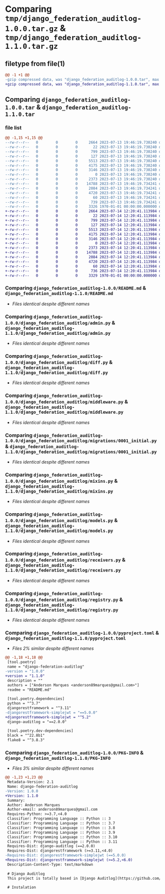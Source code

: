 # Comparing `tmp/django_federation_auditlog-1.0.0.tar.gz` & `tmp/django_federation_auditlog-1.1.0.tar.gz`

## filetype from file(1)

```diff
@@ -1 +1 @@
-gzip compressed data, was "django_federation_auditlog-1.0.0.tar", max compression
+gzip compressed data, was "django_federation_auditlog-1.1.0.tar", max compression
```

## Comparing `django_federation_auditlog-1.0.0.tar` & `django_federation_auditlog-1.1.0.tar`

### file list

```diff
@@ -1,15 +1,15 @@
--rw-r--r--   0        0        0     2664 2023-07-13 19:46:19.730240 django_federation_auditlog-1.0.0/README.md
--rw-r--r--   0        0        0       22 2023-07-13 19:46:19.730240 django_federation_auditlog-1.0.0/django_federation_auditlog/__init__.py
--rw-r--r--   0        0        0      799 2023-07-13 19:46:19.730240 django_federation_auditlog-1.0.0/django_federation_auditlog/admin.py
--rw-r--r--   0        0        0      127 2023-07-13 19:46:19.730240 django_federation_auditlog-1.0.0/django_federation_auditlog/apps.py
--rw-r--r--   0        0        0     5513 2023-07-13 19:46:19.730240 django_federation_auditlog-1.0.0/django_federation_auditlog/diff.py
--rw-r--r--   0        0        0     4175 2023-07-13 19:46:19.730240 django_federation_auditlog-1.0.0/django_federation_auditlog/middleware.py
--rw-r--r--   0        0        0     3146 2023-07-13 19:46:19.730240 django_federation_auditlog-1.0.0/django_federation_auditlog/migrations/0001_initial.py
--rw-r--r--   0        0        0        0 2023-07-13 19:46:19.730240 django_federation_auditlog-1.0.0/django_federation_auditlog/migrations/__init__.py
--rw-r--r--   0        0        0     2373 2023-07-13 19:46:19.730240 django_federation_auditlog-1.0.0/django_federation_auditlog/mixins.py
--rw-r--r--   0        0        0    14788 2023-07-13 19:46:19.734241 django_federation_auditlog-1.0.0/django_federation_auditlog/models.py
--rw-r--r--   0        0        0     2084 2023-07-13 19:46:19.734241 django_federation_auditlog-1.0.0/django_federation_auditlog/receivers.py
--rw-r--r--   0        0        0     4720 2023-07-13 19:46:19.734241 django_federation_auditlog-1.0.0/django_federation_auditlog/registry.py
--rw-r--r--   0        0        0       60 2023-07-13 19:46:19.734241 django_federation_auditlog-1.0.0/django_federation_auditlog/tests.py
--rw-r--r--   0        0        0      739 2023-07-13 19:46:19.734241 django_federation_auditlog-1.0.0/pyproject.toml
--rw-r--r--   0        0        0     3326 1970-01-01 00:00:00.000000 django_federation_auditlog-1.0.0/PKG-INFO
+-rw-r--r--   0        0        0     2664 2023-07-14 12:20:41.113984 django_federation_auditlog-1.1.0/README.md
+-rw-r--r--   0        0        0       22 2023-07-14 12:20:41.113984 django_federation_auditlog-1.1.0/django_federation_auditlog/__init__.py
+-rw-r--r--   0        0        0      799 2023-07-14 12:20:41.113984 django_federation_auditlog-1.1.0/django_federation_auditlog/admin.py
+-rw-r--r--   0        0        0      127 2023-07-14 12:20:41.113984 django_federation_auditlog-1.1.0/django_federation_auditlog/apps.py
+-rw-r--r--   0        0        0     5513 2023-07-14 12:20:41.113984 django_federation_auditlog-1.1.0/django_federation_auditlog/diff.py
+-rw-r--r--   0        0        0     4175 2023-07-14 12:20:41.113984 django_federation_auditlog-1.1.0/django_federation_auditlog/middleware.py
+-rw-r--r--   0        0        0     3146 2023-07-14 12:20:41.113984 django_federation_auditlog-1.1.0/django_federation_auditlog/migrations/0001_initial.py
+-rw-r--r--   0        0        0        0 2023-07-14 12:20:41.113984 django_federation_auditlog-1.1.0/django_federation_auditlog/migrations/__init__.py
+-rw-r--r--   0        0        0     2373 2023-07-14 12:20:41.113984 django_federation_auditlog-1.1.0/django_federation_auditlog/mixins.py
+-rw-r--r--   0        0        0    14788 2023-07-14 12:20:41.113984 django_federation_auditlog-1.1.0/django_federation_auditlog/models.py
+-rw-r--r--   0        0        0     2084 2023-07-14 12:20:41.113984 django_federation_auditlog-1.1.0/django_federation_auditlog/receivers.py
+-rw-r--r--   0        0        0     4720 2023-07-14 12:20:41.113984 django_federation_auditlog-1.1.0/django_federation_auditlog/registry.py
+-rw-r--r--   0        0        0       60 2023-07-14 12:20:41.113984 django_federation_auditlog-1.1.0/django_federation_auditlog/tests.py
+-rw-r--r--   0        0        0      736 2023-07-14 12:20:41.113984 django_federation_auditlog-1.1.0/pyproject.toml
+-rw-r--r--   0        0        0     3329 1970-01-01 00:00:00.000000 django_federation_auditlog-1.1.0/PKG-INFO
```

### Comparing `django_federation_auditlog-1.0.0/README.md` & `django_federation_auditlog-1.1.0/README.md`

 * *Files identical despite different names*

### Comparing `django_federation_auditlog-1.0.0/django_federation_auditlog/admin.py` & `django_federation_auditlog-1.1.0/django_federation_auditlog/admin.py`

 * *Files identical despite different names*

### Comparing `django_federation_auditlog-1.0.0/django_federation_auditlog/diff.py` & `django_federation_auditlog-1.1.0/django_federation_auditlog/diff.py`

 * *Files identical despite different names*

### Comparing `django_federation_auditlog-1.0.0/django_federation_auditlog/middleware.py` & `django_federation_auditlog-1.1.0/django_federation_auditlog/middleware.py`

 * *Files identical despite different names*

### Comparing `django_federation_auditlog-1.0.0/django_federation_auditlog/migrations/0001_initial.py` & `django_federation_auditlog-1.1.0/django_federation_auditlog/migrations/0001_initial.py`

 * *Files identical despite different names*

### Comparing `django_federation_auditlog-1.0.0/django_federation_auditlog/mixins.py` & `django_federation_auditlog-1.1.0/django_federation_auditlog/mixins.py`

 * *Files identical despite different names*

### Comparing `django_federation_auditlog-1.0.0/django_federation_auditlog/models.py` & `django_federation_auditlog-1.1.0/django_federation_auditlog/models.py`

 * *Files identical despite different names*

### Comparing `django_federation_auditlog-1.0.0/django_federation_auditlog/receivers.py` & `django_federation_auditlog-1.1.0/django_federation_auditlog/receivers.py`

 * *Files identical despite different names*

### Comparing `django_federation_auditlog-1.0.0/django_federation_auditlog/registry.py` & `django_federation_auditlog-1.1.0/django_federation_auditlog/registry.py`

 * *Files identical despite different names*

### Comparing `django_federation_auditlog-1.0.0/pyproject.toml` & `django_federation_auditlog-1.1.0/pyproject.toml`

 * *Files 2% similar despite different names*

```diff
@@ -1,18 +1,18 @@
 [tool.poetry]
 name = "django-federation-auditlog"
-version = "1.0.0"
+version = "1.1.0"
 description = ""
 authors = ["Anderson Marques <anderson89marques@gmail.com>"]
 readme = "README.md"
 
 [tool.poetry.dependencies]
 python = "^3.7"
 djangorestframework = "^3.11"
-djangorestframework-simplejwt = "==5.0.0"
+djangorestframework-simplejwt = "^5.2"
 django-auditlog = "==2.0.0"
 
 [tool.poetry.dev-dependencies]
 black = "^22.8b1"
 flake8 = "^3.8.3"
```

### Comparing `django_federation_auditlog-1.0.0/PKG-INFO` & `django_federation_auditlog-1.1.0/PKG-INFO`

 * *Files 3% similar despite different names*

```diff
@@ -1,23 +1,23 @@
 Metadata-Version: 2.1
 Name: django-federation-auditlog
-Version: 1.0.0
+Version: 1.1.0
 Summary: 
 Author: Anderson Marques
 Author-email: anderson89marques@gmail.com
 Requires-Python: >=3.7,<4.0
 Classifier: Programming Language :: Python :: 3
 Classifier: Programming Language :: Python :: 3.7
 Classifier: Programming Language :: Python :: 3.8
 Classifier: Programming Language :: Python :: 3.9
 Classifier: Programming Language :: Python :: 3.10
 Classifier: Programming Language :: Python :: 3.11
 Requires-Dist: django-auditlog (==2.0.0)
 Requires-Dist: djangorestframework (>=3.11,<4.0)
-Requires-Dist: djangorestframework-simplejwt (==5.0.0)
+Requires-Dist: djangorestframework-simplejwt (>=5.2,<6.0)
 Description-Content-Type: text/markdown
 
 # Django Auditlog
 This project is totally based in [Django Auditlog](https://github.com/jazzband/django-auditlog/tree/master) library.
 
 # Instalation
```

